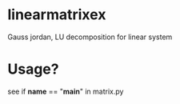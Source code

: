 # linearmatrixex
Gauss jordan, LU decomposition for linear system
# Usage?
see if __name__ == "__main__" in matrix.py
